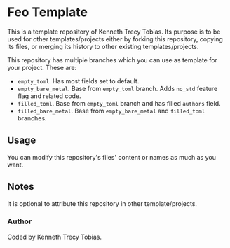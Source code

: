 # Feo Template
This is a template repository of Kenneth Trecy Tobias. Its purpose is to be used for other
templates/projects either by forking this repository, copying its files, or merging its history to
other existing templates/projects.

This repository has multiple branches which you can use as template for your project. These are:
- `empty_toml`. Has most fields set to default.
- `empty_bare_metal`. Base from `empty_toml` branch. Adds `no_std` feature flag and related code.
- `filled_toml`. Base from `empty_toml` branch and has filled `authors` field.
- `filled_bare_metal`. Base from `empty_bare_metal` and `filled_toml` branches.

<!--
The `origin` section may be used to indicate where the project (that is using this template) came from.

## Origin
The repository was based from [`filled_toml`] branch of [Feo Template].

-->

## Usage
You can modify this repository's files' content or names as much as you want.

## Notes
It is optional to attribute this repository in other template/projects.

### Author
Coded by Kenneth Trecy Tobias.

<!--

[`filled_toml`]: https://github.com/KennethTrecy/feo_template/tree/filled_toml
[Feo Template]: https://github.com/KennethTrecy/feo_template

-->
